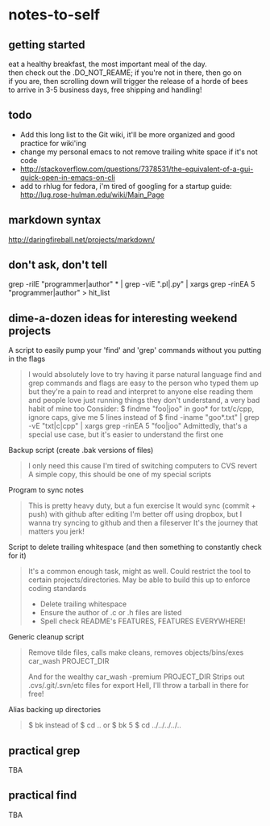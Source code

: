 notes-to-self
=============

getting started
---------------
eat a healthy breakfast, the most important meal of the day.  
then check out the .DO_NOT_REAME; if you're not in there, then go on  
if you are, then scrolling down will trigger the release of a horde of bees  
to arrive in 3-5 business days, free shipping and handling!

todo
----
- Add this long list to the Git wiki, it'll be more organized and good practice for wiki'ing
- change my personal emacs to not remove trailing white space if it's not code
- http://stackoverflow.com/questions/7378531/the-equivalent-of-a-gui-quick-open-in-emacs-on-cli
- add to rhlug for fedora, i'm tired of googling for a startup guide: http://lug.rose-hulman.edu/wiki/Main_Page

markdown syntax
---------------
http://daringfireball.net/projects/markdown/

don't ask, don't tell
---------------------
grep -rilE "programmer|author" * | grep -viE ".pl|.py" | xargs grep -rinEA 5 "programmer|author" > hit_list

dime-a-dozen ideas for interesting weekend projects
---------------------------------------------------

A script to easily pump your 'find' and 'grep' commands without you putting in the flags
> I would absolutely love to try having it parse natural language
> find and grep commands and flags are easy to the person who typed them up
> but they're a pain to read and interpret to anyone else reading them
> and people love just running things they don't understand, a very bad habit of mine too
> Consider:
> $ findme "foo|joo" in goo* for txt/c/cpp, ignore caps, give me 5 lines
> instead of
> $ find -iname "goo*.txt" | grep -vE "txt|c|cpp" | xargs grep -rinEA 5 "foo|joo"
> Admittedly, that's a special use case, but it's easier to understand the first one

Backup script (create .bak versions of files)
> I only need this cause I'm tired of switching computers to CVS revert
> A simple copy, this should be one of my special scripts

Program to sync notes
> This is pretty heavy duty, but a fun exercise
> It would sync (commit + push) with github after editing
> I'm better off using dropbox, but I wanna try syncing to github and then a fileserver
> It's the journey that matters you jerk!

Script to delete trailing whitespace (and then something to constantly check for it)
> It's a common enough task, might as well.
> Could restrict the tool to certain projects/directories.
> May be able to build this up to enforce coding standards
> - Delete trailing whitespace
> - Ensure the author of .c or .h files are listed
> - Spell check README's
>  FEATURES, FEATURES EVERYWHERE!

Generic cleanup script
> Remove tilde files, calls make cleans, removes objects/bins/exes
> car_wash PROJECT_DIR
>
> And for the wealthy
> car_wash -premium PROJECT_DIR
> Strips out .cvs/.git/.svn/etc files for export
> Hell, I'll throw a tarball in there for free!

Alias backing up directories
> $ bk
> instead of
> $ cd ..
> or
> $ bk 5
> $ cd ../../../../..

practical grep
--------------
TBA

practical find
--------------
TBA
